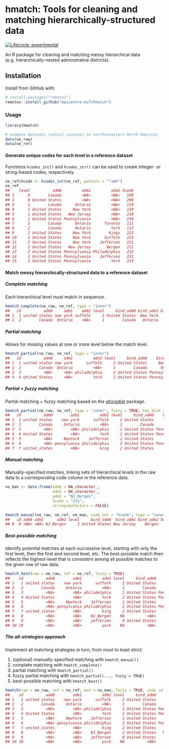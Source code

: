 
<!-- README.md is generated from README.Rmd. Please edit that file -->

# hmatch: Tools for cleaning and matching hierarchically-structured data

<!-- badges: start -->

[![Lifecycle:
experimental](https://img.shields.io/badge/lifecycle-experimental-orange.svg)](https://www.tidyverse.org/lifecycle/#experimental)
<!-- badges: end -->

An R package for cleaning and matching messy hierarchical data
(e.g. hierarchically-nested adminstrative districts).

## Installation

Install from GitHub with:

``` r
# install.packages("remotes")
remotes::install_github("epicentre-msf/hmatch")
```

### Usage

``` r
library(hmatch)

# example datasets (select counties in northereastern North America)
data(ne_raw)
data(ne_ref)
```

#### Generate unique codes for each level in a reference dataset

Functions `hcodes_int()` and `hcodes_str()` can be used to create
integer- or string-based codes, respectively.

``` r
ne_ref$hcode <- hcodes_int(ne_ref, pattern = "^adm")
ne_ref
##    level          adm0         adm1         adm2 hcode
## 1      0        Canada         <NA>         <NA>   100
## 2      0 United States         <NA>         <NA>   200
## 3      1        Canada      Ontario         <NA>   110
## 4      1 United States     New York         <NA>   220
## 5      1 United States   New Jersey         <NA>   210
## 6      1 United States Pennsylvania         <NA>   230
## 7      2        Canada      Ontario      Toronto   111
## 8      2        Canada      Ontario         York   112
## 9      2 United States     New York        Kings   222
## 10     2 United States     New York      Suffolk   223
## 11     2 United States     New York    Jefferson   221
## 12     2 United States   New Jersey       Bergen   211
## 13     2 United States Pennsylvania Philadelphia   232
## 14     2 United States Pennsylvania    Jefferson   231
## 15     2 United States Pennsylvania         York   233
```

#### Match messy hierarchically-structured data to a reference dataset

##### Complete matching

Each hierarchical level must match in sequence.

``` r
hmatch_complete(ne_raw, ne_ref, type = "inner")
##   id          adm0     adm1    adm2 level     bind_adm0 bind_adm1 bind_adm2 hcode
## 1  1 united states new york suffolk     2 United States  New York   Suffolk   223
## 2  2        Canada  Ontario    <NA>     1        Canada   Ontario      <NA>   110
```

##### Partial matching

Allows for missing values at one or more level below the match level.

``` r
hmatch_partial(ne_raw, ne_ref, type = "inner")
##   id          adm0     adm1         adm2 level     bind_adm0    bind_adm1    bind_adm2 hcode
## 1  1 united states new york      suffolk     2 United States     New York      Suffolk   223
## 2  2        Canada  Ontario         <NA>     1        Canada      Ontario         <NA>   110
## 3  3          <NA>     <NA> philadelphia     2 United States Pennsylvania Philadelphia   232
## 4  4 United States     <NA>         York     2 United States Pennsylvania         York   233
```

##### Partial + fuzzy matching

Partial matching + fuzzy matching based on the
[stringdist](https://github.com/markvanderloo/stringdist)
package.

``` r
hmatch_partial(ne_raw, ne_ref, type = "inner", fuzzy = TRUE, max_dist = 2)
##   id          adm0        adm1         adm2 level     bind_adm0    bind_adm1    bind_adm2 hcode
## 1  1 united states    new york      suffolk     2 United States     New York      Suffolk   223
## 2  2        Canada     Ontario         <NA>     1        Canada      Ontario         <NA>   110
## 3  3          <NA>        <NA> philadelphia     2 United States Pennsylvania Philadelphia   232
## 4  4 United States        <NA>         York     2 United States Pennsylvania         York   233
## 5  5          <NA>     NewYork    Jefferson     2 United States     New York    Jefferson   221
## 6  6          <NA> pensylvania philidelphia     2 United States Pennsylvania Philadelphia   232
## 7  7 united_states        <NA>         king     2 United States     New York        Kings   222
```

##### Manual matching

Manually-specified matches, linking sets of hierarchical levels in the
raw data to a corresponding code column in the reference data.

``` r
ne_man <- data.frame(adm0 = NA_character_,
                     adm1 = NA_character_,
                     adm2 = "NJ_Bergen",
                     hcode = "211",
                     stringsAsFactors = FALSE)

hmatch_manual(ne_raw, ne_ref, ne_man, code_col = "hcode", type = "inner")
##   id adm0 adm1      adm2 level     bind_adm0  bind_adm1 bind_adm2 hcode
## 8  8 <NA> <NA> NJ_Bergen     2 United States New Jersey    Bergen   211
```

##### Best-possible matching

Identify potential matches at each successive level, starting with only
the first level, then the first and second level, etc. The best-possible
match then reflects the highest-level that is consistent among all
possible matches to the given row of raw data.

``` r
hmatch_best(raw = ne_raw, ref = ne_ref, fuzzy = TRUE)
##    id          adm0        adm1         adm2 level     bind_adm0    bind_adm1    bind_adm2 hcode  match_type
## 1   1 united states    new york      suffolk     2 United States     New York      Suffolk   223 best_single
## 2   2        Canada     Ontario         <NA>     1        Canada      Ontario         <NA>   110 best_single
## 3   3          <NA>        <NA> philadelphia     2 United States Pennsylvania Philadelphia   232 best_single
## 4   4 United States        <NA>         York     2 United States Pennsylvania         York   233 best_single
## 5   5          <NA>     NewYork    Jefferson     2 United States     New York    Jefferson   221 best_single
## 6   6          <NA> pensylvania philidelphia     2 United States Pennsylvania Philadelphia   232 best_single
## 7   7 united_states        <NA>         king     2 United States     New York        Kings   222 best_single
## 8   8          <NA>        <NA>    NJ_Bergen    NA          <NA>         <NA>         <NA>  <NA>        <NA>
## 9   9          <NA>        <NA>    jeffersen     0 United States         <NA>         <NA>   200  best_multi
## 10 10          <NA>        <NA>         york    NA          <NA>         <NA>         <NA>  <NA>        <NA>
```

##### The all-strategies approach

Implement all matching strategies in turn, from most to least strict:

1.  (optional) manually-specified matching with `hmatch_manual()`
2.  complete matching with `hmatch_complete()`
3.  partial matching with `hmatch_partial()`
4.  fuzzy partial matching with `hmatch_partial(..., fuzzy = TRUE)`
5.  best-possible matching with
`hmatch_best()`

<!-- end list -->

``` r
hmatch(raw = ne_raw, ref = ne_ref, man = ne_man, fuzzy = TRUE, code_col = "hcode")
##    id          adm0        adm1         adm2 level     bind_adm0    bind_adm1    bind_adm2 hcode match_type
## 1   1 united states    new york      suffolk     2 United States     New York      Suffolk   223   complete
## 2   2        Canada     Ontario         <NA>     1        Canada      Ontario         <NA>   110   complete
## 3   3          <NA>        <NA> philadelphia     2 United States Pennsylvania Philadelphia   232    partial
## 4   4 United States        <NA>         York     2 United States Pennsylvania         York   233    partial
## 5   5          <NA>     NewYork    Jefferson     2 United States     New York    Jefferson   221      fuzzy
## 6   6          <NA> pensylvania philidelphia     2 United States Pennsylvania Philadelphia   232      fuzzy
## 7   7 united_states        <NA>         king     2 United States     New York        Kings   222      fuzzy
## 8   8          <NA>        <NA>    NJ_Bergen     2 United States   New Jersey       Bergen   211     manual
## 9   9          <NA>        <NA>    jeffersen     0 United States         <NA>         <NA>   200 best_multi
## 10 10          <NA>        <NA>         york    NA          <NA>         <NA>         <NA>  <NA>       <NA>
```
